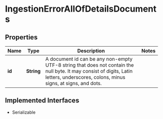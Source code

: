 

# IngestionErrorAllOfDetailsDocuments


## Properties

| Name | Type | Description | Notes |
|------------ | ------------- | ------------- | -------------|
|**id** | **String** | A document id can be any non-empty UTF-8 string that does not contain the null byte. It may consist of digits, Latin letters, underscores, colons, minus signs, at signs, and dots. |  |


## Implemented Interfaces

* Serializable


